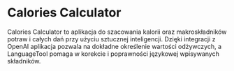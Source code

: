 # Calories Calculator

Calories Calculator to aplikacja do szacowania kalorii oraz makroskładników potraw i całych dań przy użyciu sztucznej inteligencji. Dzięki integracji z OpenAI aplikacja pozwala na dokładne określenie wartości odżywczych, a LanguageTool pomaga w korekcie i poprawności językowej wpisywanych składników.
